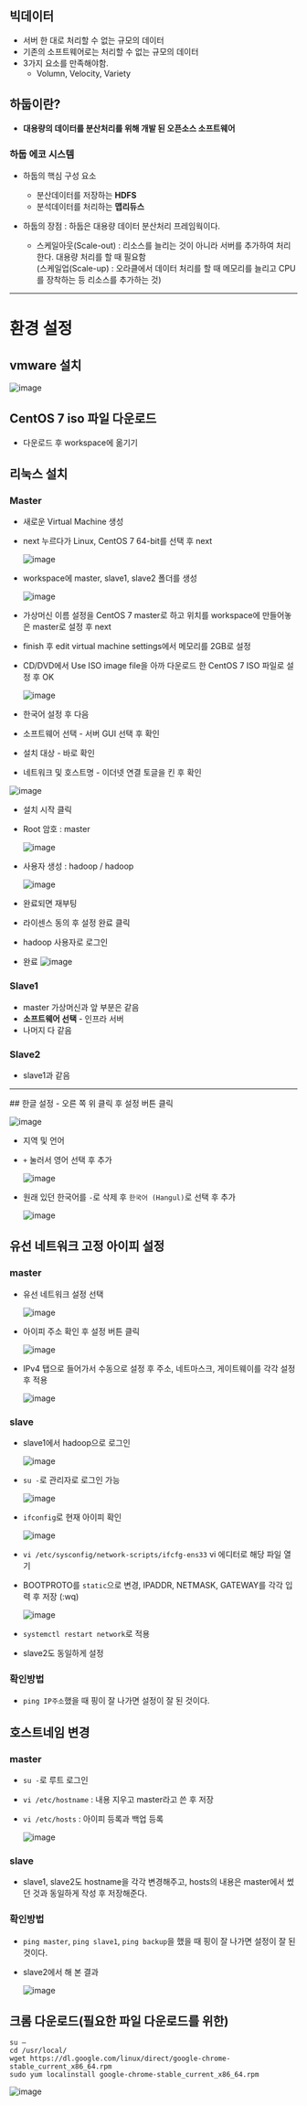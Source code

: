 ## 빅데이터
- 서버 한 대로 처리할 수 없는 규모의 데이터
- 기존의 소프트웨어로는 처리할 수 없는 규모의 데이터
- 3가지 요소를 만족해야함.
  - Volumn, Velocity, Variety
## 하둡이란?
- **대용량의 데이터를 분산처리를 위해 개발 된 오픈소스 소프트웨어**
### 하둡 에코 시스템
- 하둡의 핵심 구성 요소
  - 분산데이터를 저장하는 **HDFS**
  - 분석데이터를 처리하는 **맵리듀스**

- 하둡의 장점 : 하둡은 대용량 데이터 분산처리 프레임웍이다.
  - 스케일아웃(Scale-out) : 리소스를 늘리는 것이 아니라 서버를 추가하여 처리한다. 대용량 처리를 할 때 필요함  
(스케일업(Scale-up) : 오라클에서 데이터 처리를 할 때 메모리를 늘리고 CPU를 장착하는 등 리소스를 추가하는 것)

<hr>

# 환경 설정
## vmware 설치
![image](https://user-images.githubusercontent.com/79209568/125154370-aaaff600-e194-11eb-8958-d84700cfa0a1.png)

## CentOS 7 iso 파일 다운로드
- 다운로드 후 workspace에 옮기기

## 리눅스 설치
### Master
- 새로운 Virtual Machine 생성
- next 누르다가 Linux, CentOS 7 64-bit를 선택 후 next
  
  ![image](https://user-images.githubusercontent.com/79209568/125154704-45f59b00-e196-11eb-9951-3178e01003fa.png)
- workspace에 master, slave1, slave2 폴더를 생성
  
  ![image](https://user-images.githubusercontent.com/79209568/125154729-6de4fe80-e196-11eb-9f40-c270aac77dda.png)
- 가상머신 이름 설정을 CentOS 7 master로 하고 위치를 workspace에 만들어놓은 master로 설정 후 next
- finish 후 edit virtual machine settings에서 메모리를 2GB로 설정
- CD/DVD에서 Use ISO image file을 아까 다운로드 한 CentOS 7 ISO 파일로 설정 후 OK
  
  ![image](https://user-images.githubusercontent.com/79209568/125154786-d338ef80-e196-11eb-8be6-79c83be7d28a.png)

- 한국어 설정 후 다음
- 소프트웨어 선택 - 서버 GUI 선택 후 확인
- 설치 대상 - 바로 확인
- 네트워크 및 호스트명 - 이더넷 연결 토글을 킨 후 확인  
  
![image](https://user-images.githubusercontent.com/79209568/125154986-edbf9880-e197-11eb-87c3-1a74cb0a5fbf.png)

- 설치 시작 클릭
- Root 암호 : master 
  
  ![image](https://user-images.githubusercontent.com/79209568/125155254-77239a80-e199-11eb-9030-cab370f52bdf.png)
- 사용자 생성 : hadoop / hadoop
  
  ![image](https://user-images.githubusercontent.com/79209568/125155262-8571b680-e199-11eb-8101-da3298c5e5d8.png)
- 완료되면 재부팅
- 라이센스 동의 후 설정 완료 클릭
- hadoop 사용자로 로그인
- 완료
  ![image](https://user-images.githubusercontent.com/79209568/125156463-865a1680-e1a0-11eb-9bfa-c76e2d9747fa.png)


### Slave1
- master 가상머신과 앞 부분은 같음
- **소프트웨어 선택** - 인프라 서버
- 나머지 다 같음

### Slave2
- slave1과 같음

<hr>
## 한글 설정
- 오른 쪽 위 클릭 후 설정 버튼 클릭
  
  ![image](https://user-images.githubusercontent.com/79209568/125157032-91627600-e1a3-11eb-88e2-d73ad2ec681f.png)

- 지역 및 언어
- `+` 눌러서 영어 선택 후 추가
  
  ![image](https://user-images.githubusercontent.com/79209568/125157013-76900180-e1a3-11eb-83b9-299cf1d80123.png)
- 원래 있던 한국어를 `-`로 삭제 후 `한국어 (Hangul)`로 선택 후 추가
  
  ![image](https://user-images.githubusercontent.com/79209568/125157027-8c052b80-e1a3-11eb-8edc-0c2c595e1cd2.png)

## 유선 네트워크 고정 아이피 설정
### master
- 유선 네트워크 설정 선택
  
  ![image](https://user-images.githubusercontent.com/79209568/125157043-9e7f6500-e1a3-11eb-898c-97b9120743e5.png)
- 아이피 주소 확인 후 설정 버튼 클릭
  
  ![image](https://user-images.githubusercontent.com/79209568/125157052-a939fa00-e1a3-11eb-8f7a-8e2819b356e3.png)
- IPv4 탭으로 들어가서 수동으로 설정 후 주소, 네트마스크, 게이트웨이를 각각 설정 후 적용
  
  ![image](https://user-images.githubusercontent.com/79209568/125157066-c078e780-e1a3-11eb-8ebf-9d5b766a288d.png)

### slave
- slave1에서 hadoop으로 로그인
  
  ![image](https://user-images.githubusercontent.com/79209568/125157084-d5557b00-e1a3-11eb-95f2-e7750e4e1c37.png)
- `su -`로 관리자로 로그인 가능
  
  ![image](https://user-images.githubusercontent.com/79209568/125157095-e4d4c400-e1a3-11eb-871b-4a5a52701e27.png)
- `ifconfig`로 현재 아이피 확인
  
  ![image](https://user-images.githubusercontent.com/79209568/125157111-f1f1b300-e1a3-11eb-8c47-4efaba9a5b7a.png)
- `vi /etc/sysconfig/network-scripts/ifcfg-ens33` vi 에디터로 해당 파일 열기
- BOOTPROTO를 `static`으로 변경, IPADDR, NETMASK, GATEWAY를 각각 입력 후 저장 (:wq)
  
  ![image](https://user-images.githubusercontent.com/79209568/125157459-0f278100-e1a6-11eb-8517-9b7baf3bfbd6.png)
- `systemctl restart network`로 적용
- slave2도 동일하게 설정

### 확인방법
- `ping IP주소`했을 때 핑이 잘 나가면 설정이 잘 된 것이다.

## 호스트네임 변경
### master
- `su -`로 루트 로그인
- `vi /etc/hostname` : 내용 지우고 master라고 쓴 후 저장
- `vi /etc/hosts` : 아이피 등록과 백업 등록
  
  ![image](https://user-images.githubusercontent.com/79209568/125157832-15b6f800-e1a8-11eb-8e51-d314270b8fe2.png)
### slave
- slave1, slave2도 hostname을 각각 변경해주고, hosts의 내용은 master에서 썼던 것과 동일하게 작성 후 저장해준다.

### 확인방법
- `ping master`, `ping slave1`, `ping backup`을 했을 때 핑이 잘 나가면 설정이 잘 된 것이다.
- slave2에서 해 본 결과
  
  ![image](https://user-images.githubusercontent.com/79209568/125158127-dd181e00-e1a9-11eb-9047-6d9c6c096f10.png)

## 크롬 다운로드(필요한 파일 다운로드를 위한)
```
su –
cd /usr/local/
wget https://dl.google.com/linux/direct/google-chrome-stable_current_x86_64.rpm
sudo yum localinstall google-chrome-stable_current_x86_64.rpm
```
![image](https://user-images.githubusercontent.com/79209568/125158297-18671c80-e1ab-11eb-95bf-6a1311d7ca40.png)

##
